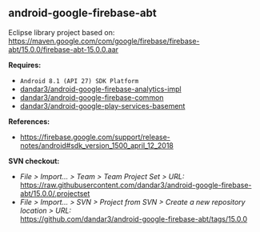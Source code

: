 ## android-google-firebase-abt

Eclipse library project based on:<br/>
https://maven.google.com/com/google/firebase/firebase-abt/15.0.0/firebase-abt-15.0.0.aar

**Requires:**
- `Android 8.1 (API 27) SDK Platform`
- [dandar3/android-google-firebase-analytics-impl](https://github.com/dandar3/android-google-firebase-analytics-impl/tree/15.0.0)
- [dandar3/android-google-firebase-common](https://github.com/dandar3/android-google-firebase-common/tree/15.0.0)
- [dandar3/android-google-play-services-basement](https://github.com/dandar3/android-google-play-services-basement/tree/15.0.0)

**References:**
- https://firebase.google.com/support/release-notes/android#sdk_version_1500_april_12_2018

**SVN checkout:**
- _File > Import... > Team > Team Project Set > URL:_<br/>
  https://raw.githubusercontent.com/dandar3/android-google-firebase-abt/15.0.0/.projectset
- _File > Import... > SVN > Project from SVN > Create a new repository location > URL:_<br/> 
  https://github.com/dandar3/android-google-firebase-abt/tags/15.0.0